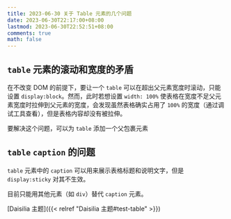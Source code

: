 ```yaml
---
title: 2023-06-30 关于 Table 元素的几个问题
date: 2023-06-30T22:17:00+08:00
lastmod: 2023-06-30T22:52:51+08:00
comments: true
math: false
---
```


## `table` 元素的滚动和宽度的矛盾

在不改变 DOM 的前提下，要让一个 `table` 可以在超出父元素宽度时滚动，只能设置 `display:block`。然而，此时若想设置 `width: 100%` 使表格在宽度不足父元素宽度时拉伸到父元素的宽度，会发现虽然表格确实占用了 `100%` 的宽度（通过调试工具查看），但是表格内容却没有被拉伸。

要解决这个问题，可以为 `table` 添加一个父包裹元素

## `table` `caption` 的问题

`table` 元素中的 `caption` 可以用来展示表格标题和说明文字，但是 `display:sticky` 对其不生效。

目前只能用其他元素（如 `div`）替代 `caption` 元素。

[Daisilia 主题]({{< relref "Daisilia 主题#test-table" >}})
